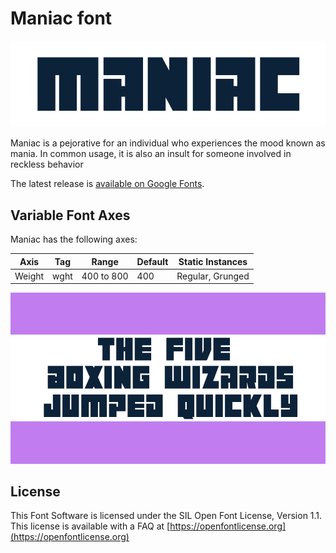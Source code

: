 
# Maniac font

![Image](documentation/image1.png)

Maniac is a pejorative for an individual who experiences the mood known as mania. 
In common usage, it is also an insult for someone involved in reckless behavior

The latest release is [available on Google Fonts](https://github.com/vladimirnikolic1/Maniac).

## Variable Font Axes

Maniac has the following axes:

Axis | Tag | Range | Default | Static Instances
--- | --- | --- | --- | ---
Weight | wght | 400 to 800 | 400 | Regular, Grunged

![Image](documentation/image2.png)

## License

This Font Software is licensed under the SIL Open Font License, Version 1.1.
This license is available with a FAQ at [https://openfontlicense.org](https://openfontlicense.org)
